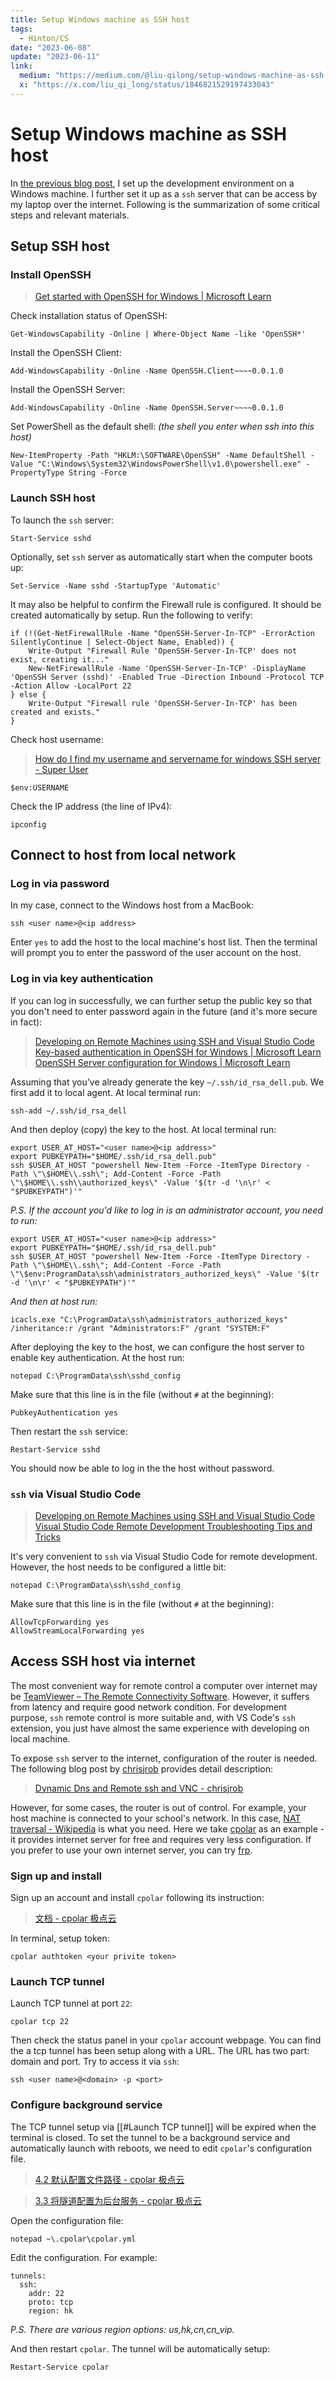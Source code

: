 ```yaml
---
title: Setup Windows machine as SSH host
tags:
  - Hinton/CS
date: "2023-06-08"
update: "2023-06-11"
link:
  medium: "https://medium.com/@liu-qilong/setup-windows-machine-as-ssh-host-75627200fb46"
  x: "https://x.com/liu_qi_long/status/1846821529197433043"
---
```


# Setup Windows machine as SSH host

In [the previous blog post](/blog/win-dev-env), I set up the development environment on a Windows machine. I further set it up as a `ssh` server that can be access by my laptop over the internet. Following is the summarization of some critical steps and relevant materials.

## Setup SSH host

### Install OpenSSH

> [Get started with OpenSSH for Windows | Microsoft Learn](https://learn.microsoft.com/en-gb/windows-server/administration/openssh/openssh_install_firstuse?tabs=gui)

Check installation status of OpenSSH:

```
Get-WindowsCapability -Online | Where-Object Name -like 'OpenSSH*'
```

Install the OpenSSH Client:

```
Add-WindowsCapability -Online -Name OpenSSH.Client~~~~0.0.1.0
```

Install the OpenSSH Server:

```
Add-WindowsCapability -Online -Name OpenSSH.Server~~~~0.0.1.0
```

Set PowerShell as the default shell: _(the shell you enter when ssh into this host)_

```
New-ItemProperty -Path "HKLM:\SOFTWARE\OpenSSH" -Name DefaultShell -Value "C:\Windows\System32\WindowsPowerShell\v1.0\powershell.exe" -PropertyType String -Force
```

### Launch SSH host

To launch the `ssh` server:

```
Start-Service sshd
```

Optionally, set `ssh` server as automatically start when the computer boots up:
```
Set-Service -Name sshd -StartupType 'Automatic'
```

It may also be helpful to confirm the Firewall rule is configured. It should be created automatically by setup. Run the following to verify:

```
if (!(Get-NetFirewallRule -Name "OpenSSH-Server-In-TCP" -ErrorAction SilentlyContinue | Select-Object Name, Enabled)) {
    Write-Output "Firewall Rule 'OpenSSH-Server-In-TCP' does not exist, creating it..."
    New-NetFirewallRule -Name 'OpenSSH-Server-In-TCP' -DisplayName 'OpenSSH Server (sshd)' -Enabled True -Direction Inbound -Protocol TCP -Action Allow -LocalPort 22
} else {
    Write-Output "Firewall rule 'OpenSSH-Server-In-TCP' has been created and exists."
}
```

Check host username:

> [How do I find my username and servername for windows SSH server - Super User](https://superuser.com/questions/1661724/how-do-i-find-my-username-and-servername-for-windows-ssh-server)

```
$env:USERNAME
```

Check the IP address (the line of IPv4):

```
ipconfig
```

## Connect to host from local network

### Log in via password

In my case, connect to the Windows host from a MacBook:

```
ssh <user name>@<ip address>
```

Enter `yes` to add the host to the local machine's host list. Then the terminal will prompt you to enter the password of the user account on the host.

### Log in via key authentication

If you can log in successfully, we can further setup the public key so that you don't need to enter password again in the future (and it's more secure in fact):

> [Developing on Remote Machines using SSH and Visual Studio Code](https://code.visualstudio.com/docs/remote/ssh)
> [Key-based authentication in OpenSSH for Windows | Microsoft Learn](https://learn.microsoft.com/en-gb/windows-server/administration/openssh/openssh_keymanagement)
> [OpenSSH Server configuration for Windows | Microsoft Learn](https://learn.microsoft.com/en-gb/windows-server/administration/openssh/openssh_server_configuration)

Assuming that you've already generate the key `~/.ssh/id_rsa_dell.pub`. We first add it to local agent. At local terminal run:

```
ssh-add ~/.ssh/id_rsa_dell
```

And then deploy (copy) the key to the host. At local terminal run:

```
export USER_AT_HOST="<user name>@<ip address>"
export PUBKEYPATH="$HOME/.ssh/id_rsa_dell.pub"
ssh $USER_AT_HOST "powershell New-Item -Force -ItemType Directory -Path \"\$HOME\\.ssh\"; Add-Content -Force -Path \"\$HOME\\.ssh\\authorized_keys\" -Value '$(tr -d '\n\r' < "$PUBKEYPATH")'"
```

_P.S. If the account you'd like to log in is an administrator account, you need to run:_

```
export USER_AT_HOST="<user name>@<ip address>"
export PUBKEYPATH="$HOME/.ssh/id_rsa_dell.pub"
ssh $USER_AT_HOST "powershell New-Item -Force -ItemType Directory -Path \"\$HOME\\.ssh\"; Add-Content -Force -Path \"\$env:ProgramData\ssh\administrators_authorized_keys\" -Value '$(tr -d '\n\r' < "$PUBKEYPATH")'"
```

_And then at host run:_

```
icacls.exe "C:\ProgramData\ssh\administrators_authorized_keys" /inheritance:r /grant "Administrators:F" /grant "SYSTEM:F"
```

After deploying the key to the host, we can configure the host server to enable key authentication. At the host run:

```
notepad C:\ProgramData\ssh\sshd_config
```

Make sure that this line is in the file (without `#` at the beginning):
```
PubkeyAuthentication yes
```

Then restart the `ssh` service:

```
Restart-Service sshd
```

You should now be able to log in the the host without password.

### `ssh` via Visual Studio Code

> [Developing on Remote Machines using SSH and Visual Studio Code](https://code.visualstudio.com/docs/remote/ssh)
> [Visual Studio Code Remote Development Troubleshooting Tips and Tricks](https://code.visualstudio.com/docs/remote/troubleshooting#_improving-security-on-multi-user-servers)

It's very convenient to `ssh` via Visual Studio Code for remote development. However, the host needs to be configured a little bit:

```
notepad C:\ProgramData\ssh\sshd_config
```

Make sure that this line is in the file (without `#` at the beginning):

```
AllowTcpForwarding yes
AllowStreamLocalForwarding yes
```

## Access SSH host via internet

The most convenient way for remote control a computer over internet may be [TeamViewer – The Remote Connectivity Software](https://www.teamviewer.com/apac/). However, it suffers from latency and require good network condition. For development purpose, `ssh` remote control is more suitable and, with VS Code's `ssh` extension, you just have almost the same experience with developing on local machine.

To expose `ssh` server to the internet, configuration of the router is needed. The following blog post by [chrisjrob](https://chrisjrob.com) provides detail description:

> [Dynamic Dns and Remote ssh and VNC - chrisjrob](https://chrisjrob.com/2011/04/05/dynamic-dns-and-remote-ssh-and-vnc/)

However, for some cases, the router is out of control. For example, your host machine is connected to your school's network. In this case, [NAT traversal - Wikipedia](https://en.wikipedia.org/wiki/NAT_traversal) is what you need. Here we take [cpolar](https://www.cpolar.com) as an example - it provides internet server for free and requires very less configuration. If you prefer to use your own internet server, you can try [frp](https://github.com/fatedier/frp).

### Sign up and install

Sign up an account and install `cpolar` following its instruction:

> [文档 - cpolar 极点云](https://www.cpolar.com/docs?channel=0&invite=4VfC)

In terminal, setup token:

```
cpolar authtoken <your privite token>
```

### Launch TCP tunnel

Launch TCP tunnel at port `22`:

```
cpolar tcp 22
```

Then check the status panel in your `cpolar` account webpage. You can find the a tcp tunnel has been setup along with a URL. The URL has two part: domain and port. Try to access it via `ssh`:

```
ssh <user name>@<domain> -p <port>
```

### Configure background service

The TCP tunnel setup via [[#Launch TCP tunnel]] will be expired when the terminal is closed. To set the tunnel to be a background service and automatically launch with reboots, we need to edit `cpolar`'s configuration file.

> [4.2 默认配置文件路径 - cpolar 极点云](https://www.cpolar.com/docs?channel=0&invite=4VfC#configuration-file)

> [3.3 将隧道配置为后台服务 - cpolar 极点云](https://www.cpolar.com/docs?channel=0&invite=4VfC#configure-as-background-service)

Open the configuration file:

```
notepad ~\.cpolar\cpolar.yml
```

Edit the configuration. For example:

```
tunnels:
  ssh:
    addr: 22
    proto: tcp
    region: hk
```

_P.S. There are various region options: us,hk,cn,cn_vip._

And then restart `cpolar`. The tunnel will be automatically setup:

```
Restart-Service cpolar
```